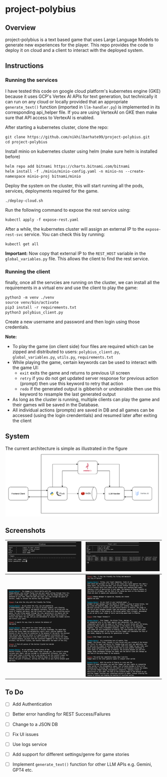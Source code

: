 # project-polybius

## Overview

project-polybius is a text based game that uses Large Language Models to generate new experiences for the player.
This repo provides the code to deploy it on cloud and a client to interact with the deployed system.


## Instructions

### Running the services
I have tested this code on google cloud platform's kubernetes engine (GKE) because it uses GCP's Vertex AI APIs for text generation, but technically it can run on any cloud or locally provided that an appropriate `generate_text()` function (imported in `llm-handler.py`) is implemented in its corresponding api_helper file. If you are using VertexAI on GKE then make sure that API access to VertexAI is enabled.

After starting a kubernetes cluster, clone the repo:
```
git clone https://github.com/nikhilbarhate99/project-polybius.git
cd project-polybius
``` 
Install minio on kubernetes cluster using helm (make sure helm is installed before)
```
helm repo add bitnami https://charts.bitnami.com/bitnami
helm install -f ./minio/minio-config.yaml -n minio-ns --create-namespace minio-proj bitnami/minio
```
Deploy the system on the cluster, this will start running all the pods, services, deployments required for the game.
```
./deploy-cloud.sh
```
Run the following command to expose the rest service using:
```
kubectl apply -f expose-rest.yaml
```
After a while, the kubernetes cluster will assign an external IP to the `expose-rest-svc` service. 
You can check this by running:
```
kubectl get all
```
**Important:** Now copy that external IP to the `REST_HOST` variable in the `global_variables.py` file. 
This allows the client to find the rest service.

### Running the client
finally, once all the servcies are running on the cluster, we can install all the requirements in a virtual env and use the client to play the game:
```
python3 -m venv ./venv
source venv/bin/activate
pip3 install -r requirements.txt
python3 polybius_client.py
```
Create a new username and password and then login using those credentials.

**Note:** 
- To play the game (on client side) four files are required which can be zipped and distributed to users: `polybius_client.py`, `global_variables.py`, `utils.py`, `requirements.txt`
- While playing the game, certain keywords can be used to interact with the game UI:
  - `exit` exits the game and returns to previous UI screen
  - `retry` if you do not get updated server response for previous action (prompt) then use this keyword to retry that action
  - `redo` if the generated output is gibberish or undesirable then use this keyword to resample the last generated output
- As long as the cluster is running, multiple clients can play the game and their games will be saved in the Database.
- All individual actions (prompts) are saved in DB and all games can be accessed (using the login crendentials) and resumed later after exiting the client



## System

The current architecture is simple as illustrated in the figure
![](https://github.com/nikhilbarhate99/project-polybius/blob/main/media/polybius_fig.png)


## Screenshots

| ![](https://github.com/nikhilbarhate99/project-polybius/blob/main/media/main_menu.png) | ![](https://github.com/nikhilbarhate99/project-polybius/blob/main/media/user_menu.png)  |
| :---:|:---: |
| ![](https://github.com/nikhilbarhate99/project-polybius/blob/main/media/game_pic_1.png) | ![](https://github.com/nikhilbarhate99/project-polybius/blob/main/media/game_pic_2.png)  |


## To Do

- [ ] Add Authentication
- [ ] Better error handling for REST Success/Failures
- [ ] Change to a JSON DB
- [ ] Fix UI issues
- [ ] Use logs service
- [ ] Add support for different settings/genre for game stories
- [ ] Implement `generate_text()` function for other LLM APIs e.g. Gemini, GPT4 etc.


